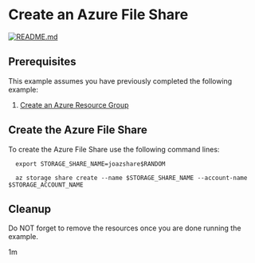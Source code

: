 
# Create an Azure File Share

[![README.md](https://github.com/Azure-Samples/java-on-azure-examples/actions/workflows/storage_create-file-share_README_md.yml/badge.svg)](https://github.com/Azure-Samples/java-on-azure-examples/actions/workflows/storage_create-file-share_README_md.yml)

## Prerequisites

This example assumes you have previously completed the following example:

1. [Create an Azure Resource Group](../../group/create/README.md)

<!-- workflow.cron(0 10 * * 6) -->
<!-- workflow.include(../create/README.md) -->

## Create the Azure File Share

To create the Azure File Share use the following command lines:

```shell
  export STORAGE_SHARE_NAME=joazshare$RANDOM

  az storage share create --name $STORAGE_SHARE_NAME --account-name $STORAGE_ACCOUNT_NAME

```

## Cleanup

<!-- workflow.directOnly() 

  export RESULT=$(az storage share show --account-name $STORAGE_ACCOUNT_NAME --name $STORAGE_SHARE_NAME --query lease.state --output tsv)
  az group delete --name $RESOURCE_GROUP --yes || true
  if [[ "$RESULT" != available ]]; then
    exit 1
  fi  

  -->

Do NOT forget to remove the resources once you are done running the example.

1m
